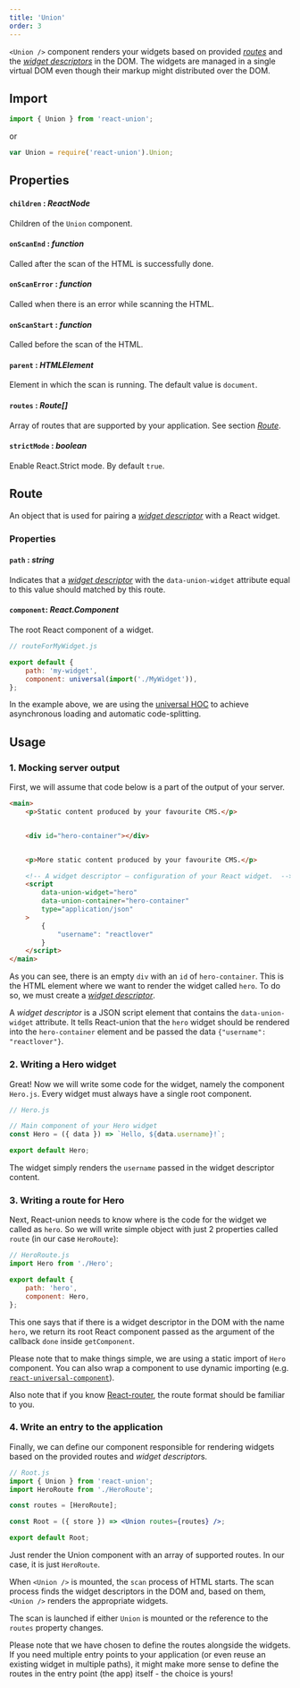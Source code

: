 ```yaml
---
title: 'Union'
order: 3
---
```


`<Union />` component renders your widgets based on provided [_routes_](#route) and the [_widget descriptors_](/union-component-widget-descriptors) in the DOM. The widgets are managed in a single virtual DOM even though their markup might distributed over the DOM.

## Import

```js
import { Union } from 'react-union';
```

or

```js
var Union = require('react-union').Union;
```

## Properties

#### `children` : _ReactNode_

Children of the `Union` component.

#### `onScanEnd` : _function_

Called after the scan of the HTML is successfully done.

#### `onScanError` : _function_

Called when there is an error while scanning the HTML.

#### `onScanStart` : _function_

Called before the scan of the HTML.

#### `parent` : _HTMLElement_

Element in which the scan is running. The default value is `document`.

#### `routes` : _Route[]_

Array of routes that are supported by your application. See section [_Route_](#route).

#### `strictMode` : _boolean_

Enable React.Strict mode. By default `true`.

## Route

An object that is used for pairing a [_widget descriptor_](/union-component-widget-descriptors) with a React widget.

### Properties

#### `path` : _string_

Indicates that a [_widget descriptor_](/union-component-widget-descriptors) with the `data-union-widget` attribute equal to this value should matched by this route.

#### `component`: _React.Component_

The root React component of a widget.

```js
// routeForMyWidget.js

export default {
	path: 'my-widget',
	component: universal(import('./MyWidget')),
};
```

In the example above, we are using the [universal HOC](https://github.com/faceyspacey/react-universal-component) to achieve asynchronous loading and automatic code-splitting.

## Usage

### 1. Mocking server output

First, we will assume that code below is a part of the output of your server.

```html
<main>
	<p>Static content produced by your favourite CMS.</p>


	<div id="hero-container"></div>


	<p>More static content produced by your favourite CMS.</p>

	<!-- A widget descriptor – configuration of your React widget.  -->
	<script
		data-union-widget="hero"
		data-union-container="hero-container"
		type="application/json"
	>
		{
			"username": "reactlover"
		}
	</script>
</main>
```

As you can see, there is an empty `div` with an `id` of `hero-container`. This is the HTML element where we want to render the widget called `hero`.
To do so, we must create a [_widget descriptor_](/union-component-widget-descriptors).

A _widget descriptor_ is a JSON script element that contains the `data-union-widget` attribute. It tells React-union that the `hero` widget should be rendered into the `hero-container` element and be passed the data `{"username": "reactlover"}`.

### 2. Writing a Hero widget

Great! Now we will write some code for the widget, namely the component `Hero.js`. Every widget must always have a single root component.

```jsx
// Hero.js

// Main component of your Hero widget
const Hero = ({ data }) => `Hello, ${data.username}!`;

export default Hero;
```

The widget simply renders the `username` passed in the widget descriptor content.

### 3. Writing a route for Hero

Next, React-union needs to know where is the code for the widget we called as `hero`.
So we will write simple object with just 2 properties called `route` (in our case `HeroRoute`):

```js
// HeroRoute.js
import Hero from './Hero';

export default {
	path: 'hero',
	component: Hero,
};
```

This one says that if there is a widget descriptor in the DOM with the name `hero`,
we return its root React component passed as the argument of the callback `done` inside `getComponent`.

Please note that to make things simple, we are using a static import of `Hero` component. You can also wrap a component to use dynamic importing (e.g. [`react-universal-component`](https://github.com/faceyspacey/react-universal-component)).

Also note that if you know [React-router](http://npm.im/react-router), the route format should be familiar to you.

### 4. Write an entry to the application

Finally, we can define our component responsible for rendering widgets based on the provided routes and *widget descriptor*s.

```jsx
// Root.js
import { Union } from 'react-union';
import HeroRoute from './HeroRoute';

const routes = [HeroRoute];

const Root = ({ store }) => <Union routes={routes} />;

export default Root;
```

Just render the Union component with an array of supported routes. In our case, it is just `HeroRoute`.

When `<Union />` is mounted, the `scan` process of HTML starts. The scan process finds the widget descriptors in the DOM and, based on them, `<Union />` renders the appropriate widgets.

The scan is launched if either `Union` is mounted or the reference to the `routes` property changes.

Please note that we have chosen to define the routes alongside the widgets. If you need multiple entry points to your application (or even reuse an existing widget in multiple paths), it might make more sense to define the routes in the entry point (the app) itself - the choice is yours!
